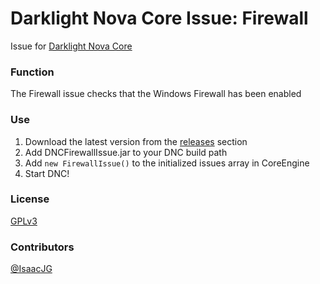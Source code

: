 Darklight Nova Core Issue: Firewall
====================================

Issue for [Darklight Nova Core](https://github.com/darklight-studios/darklight-nova-core)

### Function
The Firewall issue checks that the Windows Firewall has been enabled

### Use

1. Download the latest version from the [releases](https://github.com/darklight-studios/FirewallIssue/releases/) section
2. Add DNCFirewallIssue.jar to your DNC build path
3. Add `new FirewallIssue()` to the initialized issues array in CoreEngine
4. Start DNC!

### License
[GPLv3](LICENSE)

### Contributors
[@IsaacJG](https://github.com/IsaacJG)
